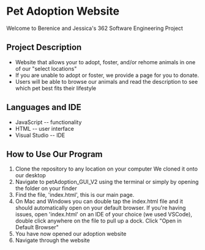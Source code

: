 # Pet Adoption Website 

Welcome to Berenice and Jessica's 362 Software Engineering Project 

## Project Description 

* Website that allows your to adopt, foster, and/or rehome animals in one of our "select locations"
* If you are unable to adopt or foster, we provide a page for you to donate. 
* Users will be able to browse our animals and read the description to see which pet best fits their lifestyle

## Languages and IDE

* JavaScript    -- functionality
* HTML          -- user interface 
* Visual Studio -- IDE


## How to Use Our Program
1. Clone the repository to any location on your computer
    We cloned it onto our desktop
2. Navigate to petAdoption_GUI_V2 using the terminal or simply by opening the folder on your finder 
3. Find the file, 'index.html', this is our main page. 
4. On Mac and Windows you can double tap the index.html file and it should automatically open on your default browser. If you're having issues, open 'index.html' on an IDE of your choice (we used VSCode), double click anywhere on the file to pull up a dock. Click "Open in Default Browser"
5. You have now opened our adoption website
6. Navigate through the website 
